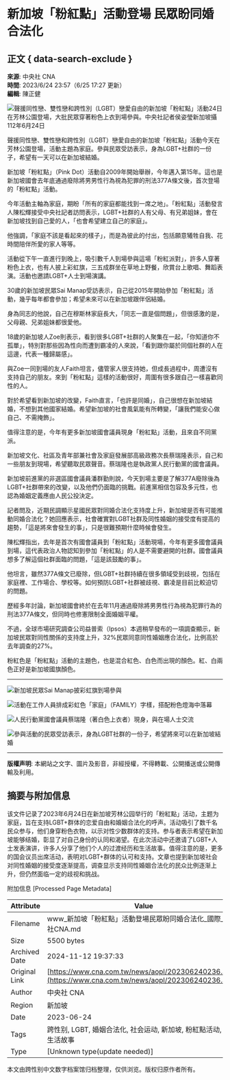 # 新加坡「粉紅點」活動登場 民眾盼同婚合法化

## 正文 { data-search-exclude }


**來源**: 中央社 CNA  
**時間**: 2023/6/24 23:57（6/25 17:27 更新）  
**編輯**: 陳正健

![聲援同性戀、雙性戀和跨性別（LGBT）戀愛自由的新加坡「粉紅點」活動24日在芳林公園登場，大批民眾穿著粉色上衣到場參與。中央社記者侯姿瑩新加坡攝 112年6月24日](https://imgcdn.cna.com.tw/www/WebPhotos/800/20230625/1024x768_wmky_0_C20230625000004.jpg)

聲援同性戀、雙性戀和跨性別（LGBT）戀愛自由的新加坡「粉紅點」活動今天在芳林公園登場，活動主題為家庭。參與民眾受訪表示，身為LGBT+社群的一份子，希望有一天可以在新加坡結婚。

新加坡「粉紅點」（Pink Dot）活動自2009年開始舉辦，今年邁入第15年。這也是新加坡國會去年底通過廢除將男男性行為視為犯罪的刑法377A條文後，首次登場的「粉紅點」活動。

今年活動主軸為家庭，期盼「所有的家庭都能找到一席之地」。「粉紅點」活動發言人陳松輝接受中央社記者訪問表示，LGBT+社群的人有父母、有兄弟姐妹，會在新加坡找到自己愛的人，「也會希望建立自己的家庭」。

他強調，「家庭不該是看起來的樣子」，而是為彼此的付出，包括願意犧牲自我、花時間陪伴所愛的家人等等。

活動從下午一直進行到晚上，吸引數千人到場參與這場「粉紅派對」，許多人穿著粉色上衣，也有人披上彩虹旗，三五成群坐在草地上野餐，欣賞台上歌唱、舞蹈表演。活動也邀請LGBT+人士到場演講。

30歲的新加坡民眾Sai Manap受訪表示，自己從2015年開始參加「粉紅點」活動，幾乎每年都會參加；希望未來可以在新加坡跟伴侶結婚。

身為同志的他說，自己在穆斯林家庭長大，「同志一直是個問題」，但很感激的是，父母親、兄弟姐妹都很愛他。

18歲的新加坡人Zoe則表示，看到很多LGBT+社群的人聚集在一起，「你知道你不孤單」，特別對那些因為性向而遭到霸凌的人來說，「看到跟你屬於同個社群的人在這邊，代表一種歸屬感」。

與Zoe一同到場的友人Faith坦言，儘管家人很支持她，但成長過程中，周遭沒有支持自己的朋友。來到「粉紅點」這樣的活動很好，周圍有很多跟自己一樣喜歡同性的人。

對於希望看到新加坡的改變，Faith直言，「也許是同婚」，自己很想在新加坡結婚，不想到其他國家結婚。希望新加坡的社會風氣能有所轉變，「讓我們能安心做自己、不需掩飾」。

值得注意的是，今年有更多新加坡國會議員現身「粉紅點」活動，且來自不同黨派。

新加坡文化、社區及青年部兼社會及家庭發展部高級政務次長蔡瑞隆表示，自己和一些朋友到現場，希望聽取民眾聲音。蔡瑞隆也是執政黨人民行動黨的國會議員。

新加坡前進黨的非選區國會議員潘群勤則說，今天到場主要是了解377A廢除後為LGBT+社群帶來的改變，以及他們仍面臨的挑戰。前進黨相信包容及多元性，也認為婚姻定義應由人民公投決定。

記者問及，近期民調顯示星國民眾對同婚合法化支持度上升，新加坡是否有可能推動同婚合法化？她回應表示，社會確實對LGBT社群及同性婚姻的接受度有提高的趨勢，「這是將來會發生的事」，只是很難預期什麼時候會發生。

陳松輝指出，去年是首次有國會議員到「粉紅點」活動現場，今年有更多國會議員到場，這代表政治人物認知到參加「粉紅點」的人是不需要避開的社群。國會議員想多了解這個社群面臨的問題，「這是該鼓勵的事」。

他坦言，雖然377A條文已廢除，但LGBT+社群持續在很多領域受到歧視，包括在家庭裡、工作場合、學校等。如何預防LGBT+社群被歧視、霸凌是目前比較迫切的問題。

歷經多年討論，新加坡國會終於在去年11月通過廢除將男男性行為視為犯罪行為的刑法377A條文，但同時也修憲限制全面婚姻平權。

不過，全球市場研究調查公司益普索（Ipsos）本週稍早發布的一項調查顯示，新加坡民眾對同性關係的支持度上升，32%民眾同意同性婚姻應合法化，比例高於去年調查的27%。

粉紅色是「粉紅點」活動的主題色，也是混合紅色、白色而出現的顏色。紅、白兩色正好是新加坡國旗顏色。

---

![新加坡民眾Sai Manap披彩虹旗到場參與](https://imgcdn.cna.com.tw/www/WebPhotos/800/20230625/1024x768_wmky_0_C20230625000005.jpg)

![活動在工作人員排成彩虹色「家庭」（FAMILY）字樣，搭配粉色燈海中落幕](https://imgcdn.cna.com.tw/www/WebPhotos/800/20230625/1024x768_wmky_0_C20230625000006.jpg)

![人民行動黨國會議員蔡瑞隆（著白色上衣者）現身，與在場人士交流](https://imgcdn.cna.com.tw/www/WebPhotos/800/20230625/1024x768_wmky_0_C20230625000007.jpg)

![參與活動的民眾受訪表示，身為LGBT社群的一份子，希望將來可以在新加坡結婚](https://imgcdn.cna.com.tw/www/WebPhotos/800/20230625/1024x768_wmky_0_C20230625000008.jpg)

--- 

**版權声明**: 本網站之文字、圖片及影音，非經授權，不得轉載、公開播送或公開傳輸及利用。

## 摘要与附加信息

<!-- tcd_abstract -->
该文件记录了2023年6月24日在新加坡芳林公园举行的「粉紅點」活动，主题为家庭，旨在支持LGBT+群体的恋爱自由和婚姻合法化的呼声。活动吸引了数千名民众参与，他们身穿粉色衣物，以示对性少数群体的支持。参与者表示希望在新加坡能够结婚，彰显了对自己身份的认同和渴望。在此次活动中还邀请了LGBT+人士发表演讲，许多人分享了他们个人的过渡经历和生活故事。值得注意的是，更多的国会议员出席活动，表明对LGBT+群体的认可和支持。文章也提到新加坡社会对同性婚姻的接受度逐渐提高，调查显示支持同性婚姻合法化的民众比例逐渐上升，但仍然面临一定的歧视和挑战。
<!-- tcd_abstract_end -->

附加信息 [Processed Page Metadata]

| Attribute       | Value                                  |
|-----------------|----------------------------------------|
| Filename        | www_新加坡「粉紅點」活動登場民眾盼同婚合法化_國際_中央社CNA.md                             |
| Size            | 5500 bytes                           |
| Archived Date   | 2024-11-12 19:37:33                             |
| Original Link   | [https://www.cna.com.tw/news/aopl/202306240236.aspx](https://www.cna.com.tw/news/aopl/202306240236.aspx)                       |
| Author          | 中央社 CNA                               |
| Region          | 新加坡                               |
| Date            | 2023-06-24                                 |
| Tags            | 跨性别, LGBT, 婚姻合法化, 社会运动, 新加坡, 粉紅點活动, 家庭, 生活故事                                 |
| Type            | [Unknown type(update needed)]                                 |
<!-- tcd_table_end -->

本文由跨性别中文数字档案馆归档整理，仅供浏览。版权归原作者所有。
